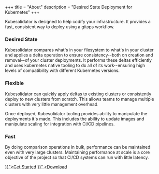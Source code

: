 +++
title = "About"
description = "Desired State Deployment for Kubernetes"
+++

Kubesolidator is designed to help codify your infrastructure.  It provides a fast, consistent way to deploy using a gitops workflow.

### Desired State ###

Kubesolidator compares what's in your filesystem to what's in your cluster and applies a delta operation to ensure consistency--both on creation and removal--of your cluster deployments.  It performs these deltas efficiently and uses kubernetes native tooling to do all of its work--ensuring high levels of compatibility with different Kubernetes versions.

### Flexible ###

Kubesolidator can quickly apply deltas to existing clusters or consistently deploy to new clusters from scratch.  This allows teams to manage multiple clusters with very little management overhead.

Once deployed, Kubesolidator tooling provides ability to manipulate the deployments it's made.  This includes the ability to update images and manipulate scaling for integration with CI/CD pipelines.

### Fast ###

By doing comparison operations in bulk, performance can be maintained even with very large clusters.  Maintaining performance at scale is a core objective of the project so that CI/CD systems can run with little latency.

<div id="action-buttons">
    <a class="button primary big" href="{{< ref "getting-started.md" >}}">Get Started</a>
    <a class="button outline big" href="{{< ref "downloads.md" >}}" >Download</a>
</div>
